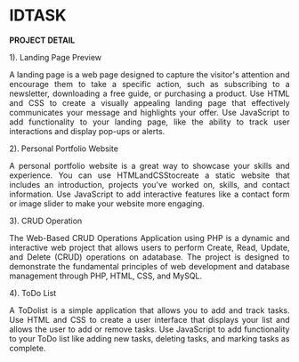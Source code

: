 # IDTASK

**PROJECT DETAIL**

1). Landing Page Preview

<p align="justify"> 
 A landing page is a web page designed to capture the visitor's attention and encourage
 them to take a specific action, such as subscribing to a newsletter, downloading a free
 guide, or purchasing a product. Use HTML and CSS to create a visually appealing landing
 page that effectively communicates your message and highlights your offer. Use JavaScript
 to add functionality to your landing page, like the ability to track user interactions and
 display pop-ups or alerts.
</p>

2). Personal Portfolio Website

<p align="justify"> 
 A personal portfolio website is a great way to showcase your skills and experience. You can
 use HTMLandCSStocreate a static website that includes an introduction, projects you've
 worked on, skills, and contact information. Use JavaScript to add interactive features like a
 contact form or image slider to make your website more engaging.
</p>

 3). CRUD Operation

<p align="justify"> 
 The Web-Based CRUD Operations Application using PHP is a dynamic and interactive web
 project that allows users to perform Create, Read, Update, and Delete (CRUD) operations
 on adatabase. The project is designed to demonstrate the fundamental principles of web
 development and database management through PHP, HTML, CSS, and MySQL.
</p>

4). ToDo List

<p align="justify"> 
 A ToDolist is a simple application that allows you to add and track tasks. Use HTML and
 CSS to create a user interface that displays your list and allows the user to add or remove
 tasks. Use JavaScript to add functionality to your ToDo list like adding new tasks, deleting
 tasks, and marking tasks as complete.
</p>
 
